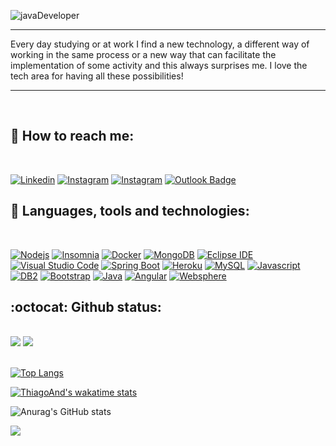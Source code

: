 

<a align="center">
   <!--Me segue pra trocarmos experiencias ^^ by Thiago de Andrade-->
   
   ![javaDeveloper](https://user-images.githubusercontent.com/47873379/91588875-33cc8e80-e92f-11ea-8db4-6ec362f7d571.png)
</a>


---

Every day studying or at work I find a new technology, a different way of working in the same process or a new way that can facilitate the implementation of some activity and this always surprises me. I love the tech area for having all these possibilities!


---
 <br/>
 
<!--Me segue pra trocarmos experiencias ^^ by Thiago de Andrade-->
## :link: How to reach me:
<br/>

<!--Me segue pra trocarmos experiencias ^^ by Thiago de Andrade-->
[![Linkedin](https://img.shields.io/badge/-Thiago_de_Andrade-0077B5?style=flat-square&logo=LinkedIn&logoColor=white&link=https://linkedin.com/in/thiago-de-andrade-200bb8192)](https://linkedin.com/in/thiago-de-andrade-200bb8192)
[![Instagram](https://img.shields.io/badge/-Thiagoctba.tads-E4405F?style=flat-square&logo=Instagram&logoColor=white&link=https://www.instagram.com/thiagoctba.tads/)](https://www.instagram.com/thiagoctba.tads/)
[![Instagram](https://img.shields.io/badge/-Thiagoctba.it-E4405F?style=flat-square&logo=Instagram&logoColor=white&link=https://www.instagram.com/thiagoctba.it/)](https://www.instagram.com/thiagoctba.it/)
[![Outlook Badge](https://img.shields.io/badge/-thiago.andrade.it@outlook.com-0078D4?style=flatsquare&logo=Microsoft-outlook&logoColor=white&link=mailto:thiago.andrade.it@outlook.com)](mailto:thiago.andrade.it@outlook.com)

## :electric_plug: Languages, tools and technologies:

<br/>

<!--Me segue pra trocarmos experiencias ^^ by Thiago de Andrade-->
[![Nodejs](https://img.shields.io/badge/-NodeJs-black?style=flat-square&logo=node.js&link=https://github.com/thiagoand/)](https://github.com/thiagoand/) 
[![Insomnia](https://img.shields.io/badge/-Insomnia-5849BE?style=flat-square&logo=Insomnia&link=https://github.com/thiagoand/)](https://github.com/thiagoand/)
[![Docker](https://img.shields.io/badge/-Docker-2496ED?style=flat-square&logo=Docker&logoColor=white&link=https://github.com/thiagoand/)](https://github.com/thiagoand/)
[![MongoDB](https://img.shields.io/badge/-MongoDB-47A248?style=flat-square&logo=MongoDB&logoColor=white&link=https://github.com/thiagoand/)](https://github.com/thiagoand/)
[![Eclipse IDE](https://img.shields.io/badge/-Eclipse-2C2255?style=flat-square&logo=Eclipse&logoColor=white&link=https://github.com/thiagoand/)](https://github.com/thiagoand/)
[![Visual Studio Code](https://img.shields.io/badge/-VisualStudioCode-007ACC?style=flat-square&logo=Visual-studio-code&logoColor=white&link=https://github.com/thiagoand/)](https://github.com/thiagoand/)
[![Spring Boot](https://img.shields.io/badge/-SpringBoot-6DB33F?style=flat-square&logo=Spring&logoColor=white&link=https://github.com/thiagoand/)](https://github.com/thiagoand/)
[![Heroku](https://img.shields.io/badge/-Heroku-430098?style=flat-square&logo=Heroku&logoColor=white&link=https://github.com/thiagoand/)](https://github.com/thiagoand/)
[![MySQL](https://img.shields.io/badge/-MySQL-4479A1?style=flat-square&logo=MySQL&logoColor=white&link=https://github.com/thiagoand/)](https://github.com/thiagoand/)
[![Javascript](https://img.shields.io/badge/-Javascript-F7DF1E?style=flat-square&logo=JavaScript&logoColor=black&link=https://github.com/thiagoand/)](https://github.com/thiagoand/)
[![DB2](https://img.shields.io/badge/-DB2-3CB371?style=flat-square&logo=ibm&logoColor=black&link=https://github.com/thiagoand/)](https://github.com/thiagoand/)
[![Bootstrap](https://img.shields.io/badge/-Bootstrap-563D7C?style=flat-square&logo=Bootstrap&logoColor=white&link=https://github.com/thiagoand/)](https://github.com/thiagoand/)
[![Java](https://img.shields.io/badge/Java-007396?style=flat-square&logo=Java&link=https://github.com/thiagoand/)](https://github.com/thiagoand/)
[![Angular](https://img.shields.io/badge/Angular-FF4500?style=flat-square&logo=Angular&link=https://github.com/thiagoand/)](https://github.com/thiagoand/)
[![Websphere](https://img.shields.io/badge/Websphere-836FFF?style=flat-square&logo=ibm&logoColor=black&link=https://github.com/thiagoand/)](https://github.com/thiagoand/)

<!--Me segue pra trocarmos experiencias ^^ by Thiago de Andrade-->
## :octocat: Github status:
<br/>

<div>
   <img  src="https://badges.pufler.dev/repos/thiagoand"  />  
   <img  src="https://komarev.com/ghpvc/?username=thiagoand&color=green" />
</div>

<br/>
 <!--Me segue pra trocarmos experiencias ^^ by Thiago de Andrade-->
 
[![Top Langs](https://github-readme-stats.vercel.app/api/top-langs/?username=thiagoand&card_width=445&hide=css,ruby,objective-c,python,html&langs_count=6&layout=compact&theme=dracula)](https://github.com/thiagoand/)

[![ThiagoAnd's wakatime stats](https://github-readme-stats.vercel.app/api/wakatime?username=ThiagoAnd&theme=dracula&)](https://github.com/thiagoand/)

![Anurag's GitHub stats](https://github-readme-stats.vercel.app/api?username=ThiagoAnd&theme=dracula&custom_title=Commits+from+2021&count_private=true&hide=contribs,prs)

<img src="https://github.com/SP-XD/SP-XD/blob/main/images/dino.gif?raw=true" />


